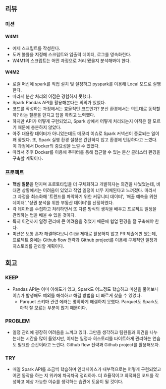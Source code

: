 ## 리뷰
### 미션
#### W4M1
- 예제 스크립트를 작성한다.
- 도커 볼륨을 지정해 스크립트와 입출력 데이터, 로그를 영속화한다.
- W4M1의 스크립트는 어떤 과정으로 처리 됐을지 분석해봐야 한다.
#### W4M2
- 로컬 머신에 spark를 직접 설치 및 설정하고 pyspark를 이용해 Local 모드로 실행한다.
- 따라서 분산 처리의 이점은 경험하지 못했다.
- Spark Pandas API를 활용해본다는 의의가 있었다.
- 코드를 작성하는 과정에서는 효율적인 코드인가? 분산 환경에서는 의도대로 동작할까? 라는 질문을 던지고 답을 하려고 노력했다.
- 하지만 API가 어떻게 구현되었고, Spark 상에서 어떻게 처리되는지 아직은 잘 모르기 때문에 충분하지 않았다.
- 아주 대용량 데이터가 아니었는데도 메모리 이슈로 Spark 커넥션이 종료되는 일이 꽤 잦았다. 또, Spark 실행 환경 설정은 간단하지 않고 환경에 민감하다고 느꼈다. 이 과정에서 Docker의 중요성을 느낄 수 있었다.
- 따라서 추후 Docker를 이용해 주피터를 통해 접근할 수 있는 분산 클러스터 환경을 구축할 계획이다.
### 프로젝트
- **핵심 질문**을 던지며 프로토타입을 더 구체화하고 개발하자는 의견을 나눴었는데, 비대면 상황에서는 어려움이 있었고 작업 일정이 너무 지체된다고 느껴졌다. 따라서 그 과정을 최소화해 '트렌드를 파악하기 위한 커뮤니티 데이터', '매출 예측을 위한 데이터', '상권 분석을 위한 부동산 데이터'를 선정하였다.
- 각 데이터를 수집하고 처리하면서 또 다른 방식의 생각을 배우고 프로젝트 일정을 관리하는 법을 배울 수 있을 것이다.
- 특히 이전까지 일정 관리에 큰 어려움을 겪었기 때문에 협업 환경을 잘 구축해야 한다.
- 미션은 보통 혼자 해결하다보니 Git을 제대로 활용하지 않고 PR 제출에만 썼는데, 프로젝트 중에는 Github flow 전략과 Github project를 이용해 구체적인 일정과 히스토리를 관리할 계획이다.
## 회고
### KEEP
- Pandas API는 이미 이해도가 있고, Spark도 어느정도 학습하고 미션을 풀어보니 이슈가 발생해도 예외를 해석하고 해결 방법을 더 빠르게 찾을 수 있었다.
	- Parquet 스키마 관련 에러는 명확하게 해결하지 못했다. Parquet도 Spark도 아직 잘 모르는 부분이 많기 때문이다.
### PROBLEM
- 일정 관리에 굉장히 어려움을 느끼고 있다. 그만큼 생각하고 팀원들과 의견을 나누는데는 시간을 많이 들였지만, 이제는 일정과 히스토리를 타이트하게 관리하는 연습도 필요한 순간이라고 느낀다. Github flow 전략과 Github project를 활용해보자.
### TRY
- 매일 Spark API를 조금씩 학습하며 인터페이스가 내부적으로는 어떻게 구현되었고 어떤 동작을 하는 지 위키에 차곡차곡 정리하자. 더 효율적이고 최적화된 코드를 작성하고 예상 가능한 이슈를 생각하는 습관에 도움이 될 것이다.